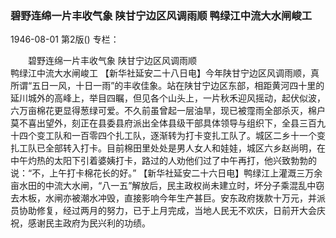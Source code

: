 ### 碧野连绵一片丰收气象  陕甘宁边区风调雨顺  鸭绿江中流大水闸峻工

1946-08-01
第2版()
专栏：

　　碧野连绵一片丰收气象
    陕甘宁边区风调雨顺       
    鸭绿江中流大水闸峻工
    【新华社延安二十八日电】今年陕甘宁边区风调雨顺，真所谓“五日一风，十日一雨”的丰收佳象。站在陕甘宁边区东部，相距黄河四十里的延川城外的高峰上，举目四瞩，但见各个山头上，一片秋禾迎风摇动，起伏似波，六万亩棉花更显得葱绿可爱。不久前虽曾起一层油旱，现已被霪雨全部杀灭，棉户莫不喜出望外，刻正在县委县府派出全体县级干部具体领导与组织下，全县三百九十四个变工队和一百零四个扎工队，逐渐转为打卡变扎工队了。城区二乡十一个变扎工队已全部转入打卡。目前棉田里处处是男人女人和娃娃，城区六乡赵尚明，在中午灼热的太阳下引着婆姨打卡，路过的人劝他们过了中午再打，他兴致勃勃的说：“不，上午打卡棉花长的好。”
    【新华社延安二十六日电】鸭绿江上灌溉三万余亩水田的中流大水闸，“八一五”解放后，民主政权尚未建立时，坏分子乘混乱中窃去木板，水闸亦被潮水冲毁，直接影响今年生产甚巨。安东政府拨款十万元，并派员协助修复，经过两月的努力，已于上月完成，当地人民无不欢庆，日前开大会庆祝，感谢民主政府为民兴利的功绩。
